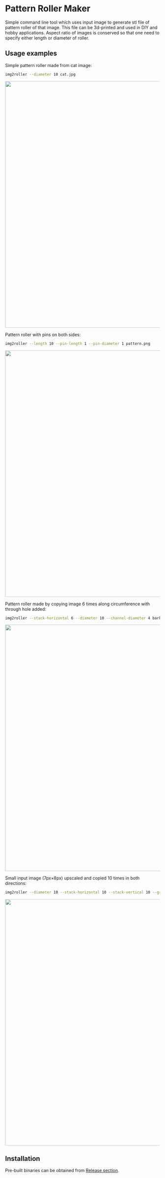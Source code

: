# Pattern Roller Maker

Simple command line tool which uses input image to generate stl file of pattern roller of that image.
This file can be 3d-printed and used in DIY and hobby applications.
Aspect ratio of images is conserved so that one need to specify either length or diameter of roller.

## Usage examples
Simple pattern roller made from cat image:
```sh
img2roller --diameter 10 cat.jpg
```
<img width="800" src="https://user-images.githubusercontent.com/4620594/194039750-67a9e938-e75a-4ca6-8693-147f2cb9ddca.png">

Pattern roller with pins on both sides:
```sh
img2roller --length 10 --pin-length 1 --pin-diameter 1 pattern.png
```
<img width="800" src="https://user-images.githubusercontent.com/4620594/194039925-b98d289b-7f65-4616-bcc3-9d71397410ee.png">

Pattern roller made by copying image 6 times along circumference with through hole added:
```sh
img2roller --stack-horizontal 6 --diameter 10 --channel-diameter 4 bark.tiff
```
<img width="800" src="https://user-images.githubusercontent.com/4620594/194040219-93f19c25-0a08-4780-ba04-544deed712e5.png">

Small input image (7px×8px) upscaled and copied 10 times in both directions:
```sh
img2roller --diameter 10 --stack-horizontal 10 --stack-vertical 10 --grid-step 0.1 --pixelated tiny.bmp
```
<img width="800" src="https://user-images.githubusercontent.com/4620594/194040362-9df4fe1c-0b68-483c-a7d3-9c4f1f4aab57.png">

## Installation
Pre-built binaries can be obtained from [Release section](https://github.com/stbotman/pattern_roller_maker/releases).
